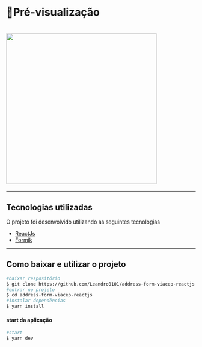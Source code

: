 # 🎥Pré-visualização
 <h1>
    <img align="center" src="https://ik.imagekit.io/leandro0101/address_form/form_5lUMS1rCJ.png" width="400px">
</h1>

---
## Tecnologias utilizadas
O projeto foi desenvolvido utilizando as seguintes tecnologias

- [ReactJs](https://pt-br.reactjs.org/)
- [Formik](https://formik.org/)
---
## Como baixar e utilizar o projeto
 ```bash
 #baixar respositório
 $ git clone https://github.com/Leandro0101/address-form-viacep-reactjs.git
 #entrar no projeto
 $ cd address-form-viacep-reactjs
 #instalar dependências
 $ yarn install
 ```
 #### start da aplicação
 ```bash
#start
$ yarn dev
```